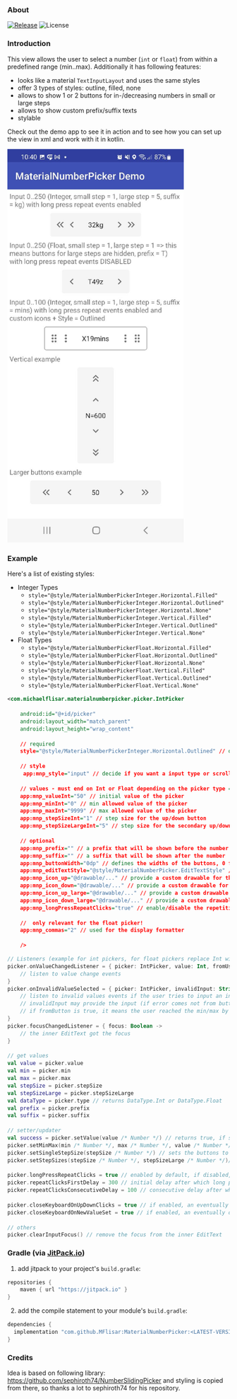 ### About

[![Release](https://jitpack.io/v/MFlisar/MaterialNumberPicker.svg)](https://jitpack.io/#MFlisar/MaterialNumberPicker)
![License](https://img.shields.io/github/license/MFlisar/MaterialNumberPicker)

### Introduction

This view allows the user to select a number (`int` or `float`) from within a predefined range (min..max). Additionally it has following features:

* looks like a material `TextInputLayout` and uses the same styles
* offer 3 types of styles: outline, filled, none
* allows to show 1 or 2 buttons for in-/decreasing numbers in small or large steps
* allows to show custom prefix/suffix texts
* stylable

Check out the demo app to see it in action and to see how you can set up the view in xml and work with it in kotlin.

<img src="https://github.com/MFlisar/MaterialNumberPicker/blob/main/screenshots/screenshots1.jpg?raw=true" width="400">

### Example

Here's a list of existing styles:

* Integer Types
	* `style="@style/MaterialNumberPickerInteger.Horizontal.Filled"`
	* `style="@style/MaterialNumberPickerInteger.Horizontal.Outlined"`
	* `style="@style/MaterialNumberPickerInteger.Horizontal.None"`
	* `style="@style/MaterialNumberPickerInteger.Vertical.Filled"`
	* `style="@style/MaterialNumberPickerInteger.Vertical.Outlined"`
	* `style="@style/MaterialNumberPickerInteger.Vertical.None"`
* Float Types
	* `style="@style/MaterialNumberPickerFloat.Horizontal.Filled"`
	* `style="@style/MaterialNumberPickerFloat.Horizontal.Outlined"`
	* `style="@style/MaterialNumberPickerFloat.Horizontal.None"`
	* `style="@style/MaterialNumberPickerFloat.Vertical.Filled"`
	* `style="@style/MaterialNumberPickerFloat.Vertical.Outlined"`
	* `style="@style/MaterialNumberPickerFloat.Vertical.None"`
	
```xml
<com.michaelflisar.materialnumberpicker.picker.IntPicker
                                         
    android:id="@+id/picker"
    android:layout_width="match_parent"
    android:layout_height="wrap_content"
	
    // required
    style="@style/MaterialNumberPickerInteger.Horizontal.Outlined" // one of the CORRECT (int in this case) styles mentioned above
	
	// style
	 app:mnp_style="input" // decide if you want a input type or scroller type number picker
	
	// values - must end on Int or Float depending on the picker type => use "app:mnp_*Float" for the FloatPicker!!!
	app:mnp_valueInt="50" // initial value of the picker
    app:mnp_minInt="0" // min allowed value of the picker
    app:mnp_maxInt="9999" // max allowed value of the picker
    app:mnp_stepSizeInt="1" // step size for the up/down button
    app:mnp_stepSizeLargeInt="5" // step size for the secondary up/down buttons for large steps (will be hidden if value is equal to stepSize!)
	
    // optional
    app:mnp_prefix="" // a prefix that will be shown before the number
    app:mnp_suffix="" // a suffix that will be shown after the number
    app:mnp_buttonWidth="0dp" // defines the widths of the buttons, 0 for auto width                                                         
    app:mnp_editTextStyle="@style/MaterialNumberPicker.EditTextStyle" // if desired you can provide your own style for the EditText
    app:mnp_icon_up="@drawable/..." // provide a custom drawable for the increase button
    app:mnp_icon_down="@drawable/..." // provide a custom drawable for the decrease button
    app:mnp_icon_up_large="@drawable/..." // provide a custom drawable for the increase in large steps button
    app:mnp_icon_down_large="@drawable/..." // provide a custom drawable for the decrease  in large steps button
    app:mnp_longPressRepeatClicks="true" // enable/disable the repetitive function of the button if it is hold down
	
	//  only relevant for the float picker!
	app:mnp_commas="2" // used for the display formatter
	
    />
```

```kotlin
// Listeners (example for int pickers, for float pickers replace Int with Float!)
picker.onValueChangedListener = { picker: IntPicker, value: Int, fromUser: Boolean ->
    // listen to value change events
}
picker.onInvalidValueSelected = { picker: IntPicker, invalidInput: String?, invalidValue: Int?, fromButton: Boolean ->
    // listen to invalid values events if the user tries to input an invalid number or one that's outside of the min/max range
	// invalidInput may provide the input (if error comes not from button) the user is trying to use
    // if fromButton is true, it means the user reached the min/max by pressing the button, if desired, you can react on this here as well
}
picker.focusChangedListener = { focus: Boolean -> 
    // the inner EditText got the focus
}

// get values
val value = picker.value
val min = picker.min
val max = picker.max
val stepSize = picker.stepSize
val stepSizeLarge = picker.stepSizeLarge
val dataType = picker.type // returns DataType.Int or DataType.Float
val prefix = picker.prefix
val suffix = picker.suffix

// setter/updater
val success = picker.setValue(value /* Number */) // returns true, if setting succeeded (min/max will be checked in this case)
picker.setMinMax(min /* Number */, max /* Number */, value /* Number */) // here you should make sure that min/max and value are valid
picker.setSingleStepSize(stepSize /* Number */) // sets the buttons to use this step size, the large step button will be disabled and removed 
picker.setStepSizes(stepSize /* Number */, stepSizeLarge /* Number */)// sets the buttons to use those step sizes (if both values are the same, the large step button will be disabled and removed)

picker.longPressRepeatClicks = true // enabled by default, if disabled, long pressing a button won't repeat its action
picker.repeatClicksFirstDelay = 300 // initial delay after which long presses will trigger the click event 
picker.repeatClicksConsecutiveDelay = 100 // consecutive delay after which long presses will trigger the click event 

picker.closeKeyboardOnUpDownClicks = true // if enabled, an eventually opened keyboard will be closed if one of the buttons is clicked
picker.closeKeyboardOnNewValueSet = true // if enabled, an eventually opened keyboard will be closed if the pickers value is changed (internally or by the user)

// others
picker.clearInputFocus() // remove the focus from the inner EditText

```

### Gradle (via [JitPack.io](https://jitpack.io/))

1. add jitpack to your project's `build.gradle`:
```groovy
repositories {
    maven { url "https://jitpack.io" }
}
```
2. add the compile statement to your module's `build.gradle`:
```groovy
dependencies {
  implementation "com.github.MFlisar:MaterialNumberPicker:<LATEST-VERSION>"
}
```
  
### Credits

Idea is based on following library: https://github.com/sephiroth74/NumberSlidingPicker and styling is copied from there, so thanks a lot to sephiroth74 for his repository.